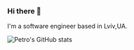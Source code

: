 ### Hi there 👋

<!--
**PetroPavlenko/PetroPavlenko** is a ✨ _special_ ✨ repository because its `README.md` (this file) appears on your GitHub profile.

Here are some ideas to get you started:

- 🔭 I’m currently working on ...
- 🌱 I’m currently learning ...
- 👯 I’m looking to collaborate on ...
- 🤔 I’m looking for help with ...
- 💬 Ask me about ...
- 📫 How to reach me: ...
- 😄 Pronouns: ...
- ⚡ Fun fact: ...
-->

I'm a software engineer based in Lviv,UA.




![Petro's GitHub stats](https://github-readme-stats-lilac-chi-58.vercel.app/api?username=PetroPavlenko&count_private=true&show_icons=true&theme=dark)
